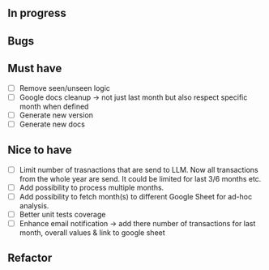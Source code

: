## In progress

## Bugs

## Must have

- [ ] Remove seen/unseen logic
- [ ] Google docs cleanup -> not just last month but also respect specific month when defined
- [ ] Generate new version
- [ ] Generate new docs

## Nice to have

- [ ] Limit number of trasnactions that are send to LLM. Now all transactions from the whole year are send. It could be limited for last 3/6 months etc.
- [ ] Add possibility to process multiple months.
- [ ] Add possibility to fetch month(s) to different Google Sheet for ad-hoc analysis.
- [ ] Better unit tests coverage
- [ ] Enhance email notification -> add there number of transactions for last month, overall values & link to google sheet

## Refactor
